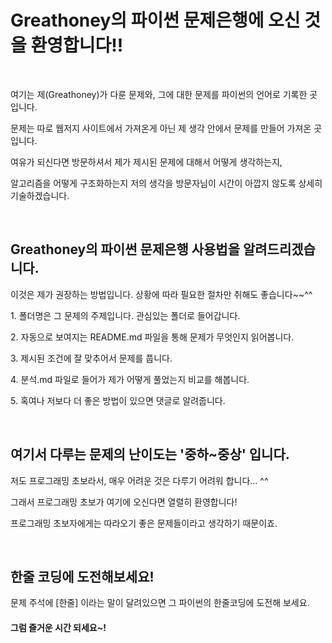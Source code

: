 <h1>Greathoney의 파이썬 문제은행에 오신 것을 환영합니다!!</h1>
<p>&nbsp;</p>
<p>여기는 제(Greathoney)가 다룬 문제와, 그에 대한 문제를 파이썬의 언어로 기록한 곳입니다.</p>
<p>문제는 따로 웹저지 사이트에서 가져온게 아닌 제 생각 안에서 문제를 만들어 가져온 곳입니다.</p>
<p>여유가 되신다면 방문하셔서 제가 제시된 문제에 대해서 어떻게 생각하는지,</p>
<p>알고리즘을 어떻게 구조화하는지 저의 생각을 방문자님이 시간이 아깝지 않도록 상세히 기술하겠습니다.</p>
<p>&nbsp;</p>
<h2>Greathoney의 파이썬 문제은행 사용법을 알려드리겠습니다.</h2>
<p>이것은 제가 권장하는 방법입니다. 상황에 따라 필요한 절차만 취해도 좋습니다~~^^</p>
<p>1. 폴더명은 그 문제의 주제입니다. 관심있는 폴더로 들어갑니다.</p>
<p>2. 자동으로 보여지는 README.md 파일을 통해 문제가 무엇인지 읽어봅니다.</p>
<p>3. 제시된 조건에 잘 맞추어서 문제를 풉니다.</p>
<p>4. 분석.md 파일로 들어가 제가 어떻게 풀었는지 비교를 해봅니다.</p>
<p>5. 혹여나 저보다 더 좋은 방법이 있으면 댓글로 알려줍니다.</p>
<p>&nbsp;</p>
<h2>여기서 다루는 문제의 난이도는 '중하~중상' 입니다.</h2>
<p>저도 프로그래밍 초보라서, 매우 어려운 것은 다루기 어려워 합니다... ^^</p>
<p>그래서 프로그래밍 초보가 여기에 오신다면 열렬히 환영합니다!</p>
<p>프로그래밍 초보자에게는 따라오기 좋은 문제들이라고 생각하기 때문이죠.</p>
<p>&nbsp;</p>

## 한줄 코딩에 도전해보세요!
문제 주석에 [한줄] 이라는 말이 달려있으면 그  파이썬의 한줄코딩에 도전해 보세요.

<h4>그럼 즐거운 시간 되세요~!</h4>
